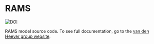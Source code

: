 # RAMS
[![DOI](https://zenodo.org/badge/307815774.svg)](https://zenodo.org/badge/latestdoi/307815774)

RAMS model source code. To see full documentation, go to the [van den Heever group website](https://vandenheever.atmos.colostate.edu/vdhpage/rams/rams_docs.php). 
